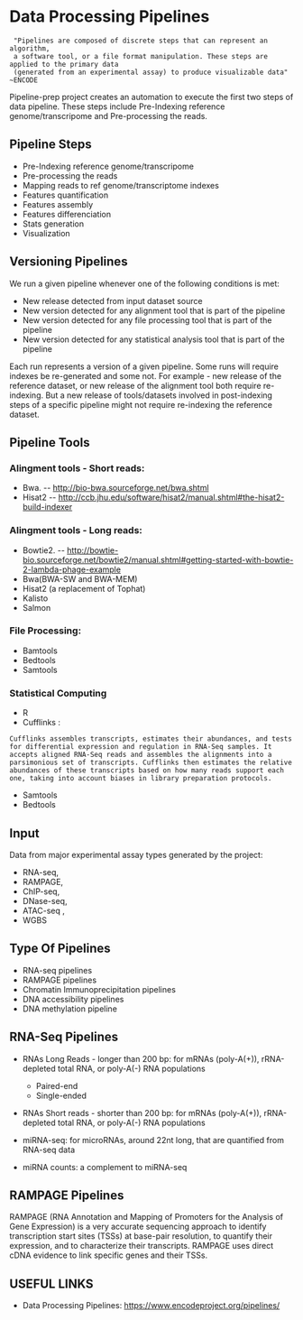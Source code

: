 # Data Processing Pipelines

```
 "Pipelines are composed of discrete steps that can represent an algorithm, 
 a software tool, or a file format manipulation. These steps are applied to the primary data
 (generated from an experimental assay) to produce visualizable data" ~ENCODE
 ```
 Pipeline-prep project creates an automation to execute the first two steps of data pipeline.
 These steps include  Pre-Indexing reference genome/transcripome and Pre-processing the reads.
 
 
  ## Pipeline Steps
  
 * Pre-Indexing reference genome/transcripome
 * Pre-processing the reads
 * Mapping reads to ref genome/transcriptome indexes
 * Features quantification
 * Features assembly
 * Features differenciation
 * Stats generation
 * Visualization
 
 ## Versioning Pipelines
 
 We run a given pipeline whenever one of the following conditions is met:
 
 * New release detected from input dataset source
 * New version detected for any alignment tool that is part of the pipeline 
 * New version detected for any file processing tool that is part of the pipeline
 * New version detected for any statistical analysis tool that is part of the pipeline
 
 Each run represents a version of a given pipeline. Some runs will require indexes be re-generated
 and some not. For example - new release of the reference dataset, or new release of the alignment tool
 both require re-indexing. But a new release of tools/datasets involved in post-indexing steps of a specific
 pipeline might not require re-indexing the reference dataset.
 
 
 
 ## Pipeline Tools
 ### Alingment tools - Short reads:
 * Bwa.    -- http://bio-bwa.sourceforge.net/bwa.shtml
 * Hisat2  -- http://ccb.jhu.edu/software/hisat2/manual.shtml#the-hisat2-build-indexer
 
 ### Alingment tools - Long reads:
 *	Bowtie2.  -- http://bowtie-bio.sourceforge.net/bowtie2/manual.shtml#getting-started-with-bowtie-2-lambda-phage-example
 *	Bwa(BWA-SW and BWA-MEM)
 *	Hisat2 (a replacement of Tophat)
 * Kalisto
 * Salmon

 ### File Processing:
 * Bamtools
 * Bedtools
 * Samtools
 
 ### Statistical Computing
 * R
 * Cufflinks : 
 ```
 Cufflinks assembles transcripts, estimates their abundances, and tests for differential expression and regulation in RNA-Seq samples. It accepts aligned RNA-Seq reads and assembles the alignments into a parsimonious set of transcripts. Cufflinks then estimates the relative abundances of these transcripts based on how many reads support each one, taking into account biases in library preparation protocols.
 ```
 * Samtools
 * Bedtools
 
 ## Input
 Data from major experimental assay types generated by the project: 
 * RNA-seq, 
 * RAMPAGE, 
 * ChIP-seq, 
 * DNase-seq, 
 * ATAC-seq ,
 * WGBS
 
 ## Type Of Pipelines
 
 * RNA-seq pipelines
 * RAMPAGE pipelines
 * Chromatin Immunoprecipitation pipelines 
 * DNA accessibility pipelines
 * DNA methylation pipeline
 
 ## RNA-Seq Pipelines
 * RNAs Long Reads - longer than 200 bp: for mRNAs (poly-A(+)), rRNA-depleted total RNA, or poly-A(-) RNA populations
     * Paired-end
     * Single-ended

 * RNAs Short reads - shorter than 200 bp: for mRNAs (poly-A(+)), rRNA-depleted total RNA, or poly-A(-) RNA populations
 * miRNA-seq: for microRNAs, around 22nt long, that are quantified from RNA-seq data
 * miRNA counts: a complement to miRNA-seq 

## RAMPAGE Pipelines

RAMPAGE (RNA Annotation and Mapping of Promoters for the Analysis of Gene Expression) is a very accurate sequencing approach to identify transcription start sites (TSSs) at base-pair resolution, to quantify their expression, and to characterize their transcripts. RAMPAGE uses direct cDNA evidence to link specific genes and their TSSs.

 ## USEFUL LINKS
 * Data Processing Pipelines: https://www.encodeproject.org/pipelines/
